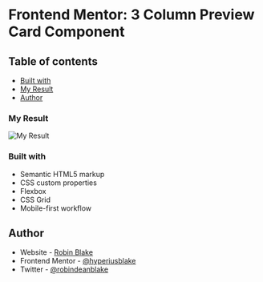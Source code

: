 # Frontend Mentor: 3 Column Preview Card Component

## Table of contents
- [Built with](#built-with)
- [My Result](#my-result)
- [Author](#author)

### My Result

![My Result]("https://github.com/hyperiusblake/3-column-preview-card-component-main/blob/master/challenge1.png")

### Built with

- Semantic HTML5 markup
- CSS custom properties
- Flexbox
- CSS Grid
- Mobile-first workflow


## Author

- Website - [Robin Blake](https://www.robindeanblake.com)
- Frontend Mentor - [@hyperiusblake](https://www.frontendmentor.io/profile/hyperiusblake)
- Twitter - [@robindeanblake](https://www.twitter.com/robindeanblake)
